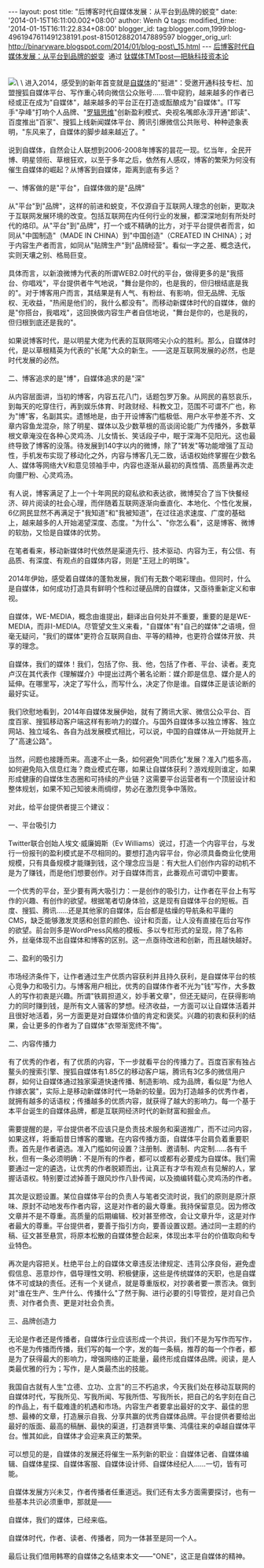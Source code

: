 --- layout: post title: "后博客时代自媒体发展：从平台到品牌的蜕变" date:
'2014-01-15T16:11:00.002+08:00' author: Wenh Q tags: modified\_time:
'2014-01-15T16:11:22.834+08:00' blogger\_id:
tag:blogger.com,1999:blog-4961947611491238191.post-8150128820147889597
blogger\_orig\_url:
http://binaryware.blogspot.com/2014/01/blog-post\_15.html ---
[后博客时代自媒体发展：从平台到品牌的蜕变](http://www.tmtpost.com/89479.html)  通过
[钛媒体TMTpost—把脉科技资本论](http://www.tmtpost.com/)\
\
\
![](https://images-blogger-opensocial.googleusercontent.com/gadgets/proxy?url=http%3A%2F%2Fwww.tmtpost.com%2Fwp-content%2Fuploads%2F2013%2F12%2F138786564919.jpg&container=blogger&gadget=a&rewriteMime=image%2F*)\
\
进入2014，感受到的新年首变就是[自媒体](http://www.tmtpost.com/tag/%E8%87%AA%E5%AA%92%E4%BD%93)的"挺进"：受邀开通科技专栏、加盟搜狐自媒体平台、写作重心转向微信公众账号……管中窥豹，越来越多的作者已经或正在成为"自媒体"，越来越多的平台正在打造或酝酿成为"自媒体"。IT写手"孕峰"打响个人品牌、"[罗辑思维](http://www.tmtpost.com/31244.html)"创新盈利模式、央视名嘴郎永淳开通"郎读"、百度推出"百家"、搜狐上线新闻媒体平台、腾讯引爆微信公共账号、种种迹象表明，"东风来了，自媒体的脚步越来越近了。"\
\
说到自媒体，自然会让人联想到2006-2008年博客的昙花一现。忆当年，全民开博、明星领衔、草根狂欢，以至于多年之后，依然有人感叹，博客的繁荣为何没有催生自媒体的崛起？从博客到自媒体，距离到底有多远？\
\
一、博客做的是"平台"，自媒体做的是"品牌"\
\
从"平台"到"品牌"，这样的前进和蜕变，不仅源自于互联网人理念的创新，更取决于互联网发展环境的改变。包括互联网在内任何行业的发展，都深深地刻有所处时代的烙印。从"平台"到"品牌"，打一个或不精确的比方，对于平台提供者而言，如同从"中国制造"（MADE
IN CHINA）到"中国创造"（CREATED IN
CHINA）；对于内容生产者而言，如同从"贴牌生产"到"品牌经营"。看似一字之差、概念迭代，实则天壤之别、格局巨变。\
\
具体而言，以新浪微博为代表的所谓WEB2.0时代的平台，做得更多的是"我搭台、你唱戏"，平台提供者牛气地说，"舞台是你的，也是我的，但归根结底是我的"。对于博客用户而言，其结果是有人气、有粉丝、有影响，但无品牌、无版权、无收益，"热闹是他们的，我什么都没有"。而移动新媒体时代的自媒体，做的是"你搭台，我唱戏"，这回换做内容生产者自信地说，"舞台是你的，也是我的，但归根到底还是我的"。\
\
如果说博客时代，是以明星大佬为代表的互联网塔尖小众的胜利。那么，自媒体时代，是以草根精英为代表的"长尾"大众的新生。——这是互联网发展的必然，也是时代发展的必然。\
\
二、博客追求的是"博"，自媒体追求的是"深"\
\
从内容层面讲，当初的博客，内容五花八门，话题包罗万象。从网民的喜怒哀乐，到每天的吃穿住行，再到娱乐体育、时政财经、科教文卫，范围不可谓不广也，称为"博"客，名副其实。遗憾地是，由于开设博客门槛极低、用户水平参差不齐、文章内容鱼龙混杂，除了明星、媒体以及少数草根的高谈阔论能广为传播外，多数草根文章淹没在各种心灵鸡汤、儿女情长、笑话段子中，眠于深海不见阳光。这也最终导致了博客的没落。待发展到140字以内的微博，除了"转发"等功能增强了互动性，手机发布实现了移动化之外，内容与博客几无二致，话语权始终掌握在少数名人、媒体等网络大V和意见领袖手中，内容也逐渐从最初的真性情、高质量再次走向僵尸粉、心灵鸡汤。\
\
有人说，博客满足了上一个十年网民的窥私欲和表达欲，微博契合了当下快餐经济、碎片阅读的社会心理，而伴随着互联网逐渐向垂直化、本地化、个性化发展，6亿网民显然不再满足于"我知道"和"我被知道"，在过往追求速度、广度的基础上，越来越多的人开始渴望深度、态度。"为什么"、"你怎么看"，这是博客、微博的软肋，又恰是自媒体的优势。\
\
在笔者看来，移动新媒体时代依然是渠道先行、技术驱动、内容为王，有公信、有品质、有深度、有观点的自媒体内容，则是"王冠上的明珠"。\
\
2014年伊始，感受着自媒体的蓬勃发展，我们有无数个喝彩理由。但同时，什么是自媒体，如何成功打造具有鲜明个性和过硬品牌的自媒体，又亟待重新定义和审视。\
\
自媒体，WE-MEDIA，概念由谁提出，翻译出自何处并不重要，重要的是是WE-MEDIA，而非I-MEDIA。尽管望文生义来看，"自媒体"有"自己的媒体"之语境，但毫无疑问，"我们的媒体"更符合互联网自由、平等的精神，也更符合媒体开放、共享的理念。\
\
自媒体，我们的媒体！我们，包括了你、我、他，包括了作者、平台、读者。麦克卢汉在其代表作《理解媒介》中提出过两个著名论断：媒介即是信息、媒介是人的延伸。在哪里写，决定了写什么，而写什么，决定了你是谁。自媒体正是该论断的最好实证。\
\
我们欣慰地看到，2014年自媒体发展伊始，就有了腾讯大家、微信公众平台、百度百家、搜狐移动客户端这样有影响力的媒介。与国外自媒体多以独立博客、独立网站、独立域名、各自为战发展模式相比，可以说，中国的自媒体从一开始就开上了"高速公路"。\
\
当然，问题也接踵而来。高速不止一条，如何避免"同质化"发展？准入门槛多高，如何避免陷入信息红海？商业模式在哪，如果让自媒体获利？游戏规则谁定，如果形成健康的自媒体生态圈和可持续的产业链？这需要平台运营者有一个顶层设计和整体规划，如果不知己知彼未雨绸缪，势必在激烈竞争中落败。\
\
对此，给平台提供者提三个建议：\
\
一、平台吸引力\
\
Twitter联合创始人埃文·威廉姆斯（Ev
Williams）说过，打造一个内容平台，与发行一份报刊的盈利模式是不尽相同的。要想打造内容平台，你必须具备商业化使用规模，只有具备规模才能赚到钱，这个理念应当是：有大批人们创作内容的动机不是为了赚钱，而是他们想要创作。对于自媒体而言，此番观点可谓切中要害。\
\
一个优秀的平台，至少要有两大吸引力：一是创作的吸引力，让作者在平台上有写作的兴趣、有创作的欲望。根据笔者切身体验，这是现有自媒体平台的短板。百度、搜狐、腾讯……还是其他家的自媒体，后台都是枯燥的导航条和平庸的CMS，缺乏能够激发灵感和创意的颜色、设计和页面，让人没有直接在后台写作的欲望。前台则多是WordPress风格的模板、多以专栏形式的呈现，除了名称外，丝毫体现不出自媒体和博客的区别。这一点亟待改进和创新，而且越快越好。\
\
二、盈利的吸引力\
\
市场经济条件下，让作者通过生产优质内容获利并且持久获利，是自媒体平台的核心竞争力和吸引力。与博客用户相比，优秀的自媒体作者不光为"钱"写作，大多数人的写作初衷是兴趣。所谓"铁肩担道义，妙手著文章"，但还无疑问，在获得影响力的同时赚到钱，是所有文人骚客的梦想。经济收益，一方面可以让自媒体活着并且很好地活着，另一方面更是对自媒体价值的肯定和褒奖。兴趣的初衷和获利的结果，会让更多的作者为了自媒体"衣带渐宽终不悔"。\
\
二、内容传播力\
\
有了优秀的作者，有了优质的内容，下一步就看平台的传播力了。百度百家有独占鳌头的搜索引擎、搜狐自媒体有1.85亿的移动客户端，腾讯有3亿多的微信用户群，如何让自媒体通过独家渠道快速传播、制造影响、成为品牌，看似是"为他人作嫁衣裳"，实际上是移动新媒体时代一场新的较量。因为打造越多的优秀作者，就拥有越多的话语权；传播越多的优质内容，就获得了越大的影响力。每一个基于本平台诞生的自媒体品牌，都是互联网经济时代的新财富和掘金点。\
\
需要提醒的是，平台提供者不应该只是负责技术服务和渠道推广，而不过问内容，如果这样，将重蹈昔日博客的覆辙。在内容传播方面，自媒体平台肩负着重要职责。首先是作者遴选。准入门槛如何设置？注册制、邀请制、内定制……各有千秋，但有一条必须明确：不是所有的作者，都可以或都有必要成为自媒体。我们需要通过一定的遴选，让优秀的作者脱颖而出，让真正有才华有观点有见解的人，掌握话语权。特别要过滤掉善于跟风炒作八卦传闻，以及摘编转载心灵鸡汤的作者。\
\
其次是议题设置。某位自媒体平台的负责人与笔者交流时说，我们的原则是原汁原味、原封不动地发布作者内容，这是对作者的最大尊重。我持保留意见。因为修改文章并不是不尊重。高质量的后期编辑、校对甚至修改，会让文章升华，这是对作者最大的尊重。平台提供者，要善于指引方向，要善设置议题。通过同一主题的约稿、征文甚至悬赏，将原本松散的自媒体整合起来，体现出本平台的价值取向和专业特色。\
\
再次是内容把关。杜绝平台上的自媒体文章违反法律规定、违背公序良俗，避免虚假信息、恶意炒作，倡导理性文明、积极健康，这些是传统媒体的天职，也是自媒体不可或缺的责任。还有一个关键点，就是尊重版权，对抄袭者要一票否决。做到对"谁在生产、生产什么、传播什么"了然于胸、进行必要的引导管控，是对自己负责、对作者负责、更是对社会负责。\
\
三、品牌创造力\
\
无论是作者还是传播者，自媒体行业应该形成一个共识，我们不是为写作而写作，也不是为传播而传播，我们写的每一个字，发的每一条稿，推荐的每一个作者，都是为了获得最大的影响力，增强网络的正能量，最终形成自媒体品牌。阅读，是人类最优雅的行为；写作，是人类最杰出的技能。\
\
我国自古就有人生"立德、立功、立言"的三不朽追求，今天我们处在移动互联网的自媒体时代，写我所见、写我所闻、写我所悟、写我所长，把自己的名字刻在自己的作品上，有千载难逢的机遇和市场。内容生产者要拿出最好的文字、最佳的思想、最棒的文章，打造展示自我、分享共赢的优秀自媒体品牌。平台提供者要给出最好的版面、最高的稿酬、最快的渠道，打造群贤毕集、鸿儒往来的卓越自媒体平台。惟其如此，自媒体才会迎来真正的繁荣。\
\
可以想见的是，自媒体的发展还将催生一系列新的职业：自媒体记者、自媒体编辑、自媒体星探、自媒体客服、自媒体设计师、自媒体经纪人……一切，皆有可能。\
\
自媒体发展方兴未艾，作者传播者任重道远。我们还有太多方面需要探讨，也有一些基本共识必须重申，那就是——\
\
自媒体，我们的媒体，已经来临。\
\
自媒体时代，作者、读者、传播者，同为一体甚至是同一个人。\
\
最后让我们借用韩寒的自媒体之名结束本文——"ONE"，这正是自媒体的精神。
